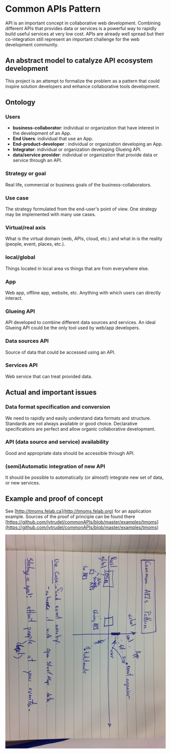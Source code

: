 # Common APIs Pattern

API is an important concept in collaborative web development. Combining different APIs that provides data or services is a powerful way to rapidly build useful services at very low cost. APIs are already well spread but their co-integration still represent an important challenge for the web development community.

## An abstract model to catalyze API ecosystem development

This project is an attempt to formalize the problem as a pattern that could inspire solution developers and enhance collaborative tools development.

## Ontology

### Users

  - **business-collaborator**: individual or organization that have interest in the development of an App.
  - **End Users**: individual that use an App.
  - **End-product-developer** : individual or organization developing an App.
  - **Integrator**: individual or organization developing Glueing API.
  - **data/service provider**: individual or organization that provide data or service through an API.

### Strategy or goal

Real life, commercial or business goals of the business-collaborators.


### Use case

The strategy formulated from the end-user's point of view. One strategy may be implemented with many use cases.

### Virtual/real axis

What is the virtual domain (web, APIs, cloud, etc.) and what in is the reality (people, event, places, etc.).

### local/global

Things located in local area vs things that are from everywhere else.

### App

Web app, offline app, website, etc. Anything with which users can directly interact.

### Glueing API

API developed to combine different data sources and services. An ideal Glueing API could be the only tool used by web/app developers.

### Data sources API

Source of data that could be accessed using an API.

### Services API

Web service that can treat provided data.

## Actual and important issues

### Data format specification and conversion

We need to rapidly and easily understand data formats and structure. Standards are not always available or good choice. Declarative specifications are perfect and allow organic collaborative development.

### API (data source and service) availability

Good and appropriate data should be accessible through API.

### (semi)Automatic integration of new API

It should be possible to automatically (or almost!) integrate new set of data, or new services.

## Example and proof of concept

See [http://tmoms.felab.ca](http://tmoms.felab.org) for an application example. Sources of the proof of principle can be found there [https://github.com/jvtrudel/commonAPIs/blob/master/examples/tmoms](https://github.com/jvtrudel/commonAPIs/blob/master/examples/tmoms)

![tm + OMS example](https://github.com/jvtrudel/commonAPIs/blob/master/data/example1.jpg)
